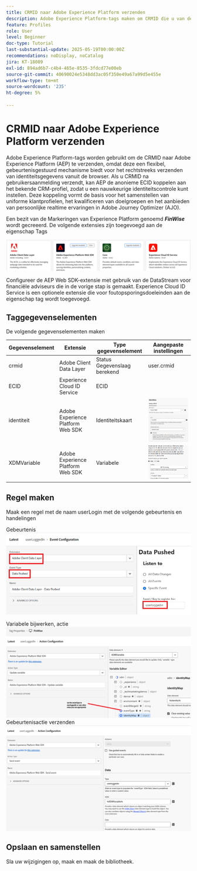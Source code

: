 ```yaml
---
title: CRMID naar Adobe Experience Platform verzenden
description: Adobe Experience Platform-tags maken om CRMID die u van de browser hebt ontvangen, naar Adobe Experience Platform te verzenden
feature: Profiles
role: User
level: Beginner
doc-type: Tutorial
last-substantial-update: 2025-05-19T00:00:00Z
recommendations: noDisplay, noCatalog
jira: KT-18089
exl-id: 894ad6b7-c4b4-465e-8535-3fdcd77e00eb
source-git-commit: 40690024e5348dd3ac05f350e49a67a99d5e455e
workflow-type: tm+mt
source-wordcount: '235'
ht-degree: 5%

---
```


# CRMID naar Adobe Experience Platform verzenden

Adobe Experience Platform-tags worden gebruikt om de CRMID naar Adobe Experience Platform (AEP) te verzenden, omdat deze een flexibel, gebeurtenisgestuurd mechanisme biedt voor het rechtstreeks verzenden van identiteitsgegevens vanuit de browser. Als u CRMID na gebruikersaanmelding verzendt, kan AEP de anonieme ECID koppelen aan het bekende CRM-profiel, zodat u een nauwkeurige identiteitscontrole kunt instellen. Deze koppeling vormt de basis voor het samenstellen van uniforme klantprofielen, het kwalificeren van doelgroepen en het aanbieden van persoonlijke realtime ervaringen in Adobe Journey Optimizer (AJO).

Een bezit van de Markeringen van Experience Platform genoemd _**FinWise**_ wordt gecreeerd. De volgende extensies zijn toegevoegd aan de eigenschap Tags

![ markeringen-uitbreidingen ](assets/tags-extensions.png)

Configureer de AEP Web SDK-extensie met gebruik van de DataStream voor financiële adviseurs die in de vorige stap is gemaakt.
Experience Cloud ID Service is een optionele extensie die voor foutopsporingsdoeleinden aan de eigenschap tag wordt toegevoegd.

## Taggegevenselementen

De volgende gegevenselementen maken

| Gegevenselement | Extensie | Type gegevenselement | Aangepaste instellingen |
|--------------|-----------------------------------|---------------------------|----------------------------------------|
| crmid | Adobe Client Data Layer | Status Gegevenslaag berekend | user.crmid |
| ECID | Experience Cloud ID Service | ECID |                                        |
| identiteit | Adobe Experience Platform Web SDK | Identiteitskaart | ![afbeelding](assets/identity-settings.png) |
| XDMVariable | Adobe Experience Platform Web SDK | Variabele | ![afbeelding](assets/xdmvariable.png) |

## Regel maken

Maak een regel met de naam userLogin met de volgende gebeurtenis en handelingen

Gebeurtenis
![ gebeurtenis ](assets/data-pushed-event.png)

Variabele bijwerken, actie
![ update-veranderlijk ](assets/update-variable.png)
Gebeurtenisactie verzenden
![ send-event ](assets/send-event.png)

## Opslaan en samenstellen

Sla uw wijzigingen op, maak en maak de bibliotheek.
